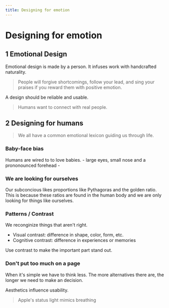 ```yaml
---
title: Designing for emotion
---
```

# Designing for emotion

## 1 Emotional Design

Emotional design is made by a person. It infuses work with handcrafted naturality.

> People will forgive shortcomings, follow your lead, and sing your praises if you reward them with positive emotion.

A design should be reliable and usable.

> Humans want to connect with real people.

## 2 Designing for humans

> We all have a common emotional lexicon guiding us through life.

### Baby-face bias

Humans are wired to to love babies. - large eyes, small nose and a prononounced forehead -

### We are looking for ourselves

Our subconcious likes proportions like Pythagoras and the golden ratio. This is because these ratios are found in the human body and we are only looking for things like ourselves.

### Patterns / Contrast

We reconginize things that aren't right.
- Visual contrast:  difference in shape, color, form, etc.
- Cognitive contrast:  difference in experiences or memories

Use contrast to make the important part stand out.


### Don't put too much on a page

When it's simple we have to think less. The more alternatives there are, the longer we need to make an decision.  

Aesthetics influence usability.

> Apple's status light mimics breathing

